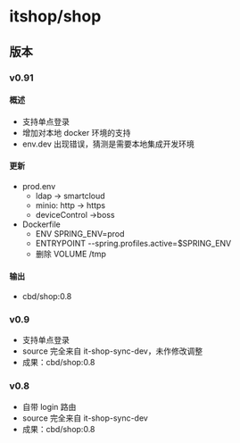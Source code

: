 # itshop/shop

## 版本

### v0.91

#### 概述
- 支持单点登录
- 增加对本地 docker 环境的支持
- env.dev 出现错误，猜测是需要本地集成开发环境

#### 更新
  
- prod.env
    - ldap -> smartcloud
    - minio: http -> https
    - deviceControl ->boss
- Dockerfile
    - ENV SPRING_ENV=prod
    - ENTRYPOINT --spring.profiles.active=$SPRING_ENV
    - 删除 VOLUME /tmp

#### 输出
- cbd/shop:0.8


### v0.9
- 支持单点登录
- source 完全来自 it-shop-sync-dev，未作修改调整
- 成果：cbd/shop:0.8

### v0.8
- 自带 login 路由
- source 完全来自 it-shop-sync-dev
- 成果：cbd/shop:0.8
